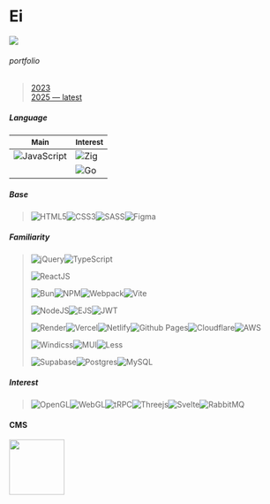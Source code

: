 # Ei
![](https://img.shields.io/badge/10%25_Backend-90%25_Frontend-papayawhip)

###### portfolio 
>  
> [2023](https://jtzuyafolio.netlify.app)    
> [2025 — latest](https://matik.app)  
>  

##### Language
| <small>Main</small> | <small>Interest</small> | 
|----------|----------|
| ![JavaScript](https://img.shields.io/badge/javascript-%23323330.svg?style=for-the-badge&logo=javascript&logoColor=%23F7DF1E)   | ![Zig](https://img.shields.io/badge/zig-%23E34F26.svg?style=for-the-badge&logo=zig&logoColor=white)   |
|  | ![Go](https://img.shields.io/badge/go-%2300ADD8.svg?style=for-the-badge&logo=go&logoColor=white)   |

##### Base
> ![HTML5](https://img.shields.io/badge/html5-%23E34F26.svg?style=for-the-badge&logo=html5&logoColor=white)![CSS3](https://img.shields.io/badge/css3-%231572B6.svg?style=for-the-badge&logo=css3&logoColor=white)![SASS](https://img.shields.io/badge/SASS-hotpink.svg?style=for-the-badge&logo=SASS&logoColor=white)![Figma](https://img.shields.io/badge/figma-%23F24E1E.svg?style=for-the-badge&logo=figma&logoColor=white)

##### Familiarity
> ![jQuery](https://img.shields.io/badge/jquery-%230769AD.svg?style=for-the-badge&logo=jquery&logoColor=white)![TypeScript](https://img.shields.io/badge/typescript-%23007ACC.svg?style=for-the-badge&logo=typescript&logoColor=white)
>
> ![ReactJS](https://img.shields.io/badge/React-%23000000.svg?style=for-the-badge&logo=react&logoColor=white)
> 
> ![Bun](https://img.shields.io/badge/Bun-%23000000.svg?style=for-the-badge&logo=bun&logoColor=white)![NPM](https://img.shields.io/badge/NPM-%23CB3837.svg?style=for-the-badge&logo=npm&logoColor=white)![Webpack](https://img.shields.io/badge/webpack-%238DD6F9.svg?style=for-the-badge&logo=webpack&logoColor=black)![Vite](https://img.shields.io/badge/vite-%23646CFF.svg?style=for-the-badge&logo=vite&logoColor=white)
>
> ![NodeJS](https://img.shields.io/badge/node.js-6DA55F?style=for-the-badge&logo=node.js&logoColor=white)![EJS](https://img.shields.io/badge/ejs-%23B7178C.svg?style=for-the-badge&logo=ejs&logoColor=white)![JWT](https://img.shields.io/badge/JWT-black?style=for-the-badge&logo=JSON%20web%20tokens)
> 
> ![Render](https://img.shields.io/badge/Render-%46E3B7.svg?style=for-the-badge&logo=render&logoColor=white)![Vercel](https://img.shields.io/badge/vercel-%23000000.svg?style=for-the-badge&logo=vercel&logoColor=white)![Netlify](https://img.shields.io/badge/netlify-%23000000.svg?style=for-the-badge&logo=netlify&logoColor=#00C7B7)![Github Pages](https://img.shields.io/badge/github%20pages-121013?style=for-the-badge&logo=github&logoColor=white)![Cloudflare](https://img.shields.io/badge/Cloudflare-F38020?style=for-the-badge&logo=Cloudflare&logoColor=white)![AWS](https://img.shields.io/badge/AWS-%23FF9900.svg?style=for-the-badge&logo=amazon-aws&logoColor=white)
> 
> ![Windicss](https://img.shields.io/badge/windicss-48B0F1.svg?style=for-the-badge&logo=windi-css&logoColor=white)![MUI](https://img.shields.io/badge/MUI-%230081CB.svg?style=for-the-badge&logo=mui&logoColor=white)![Less](https://img.shields.io/badge/less-2B4C80?style=for-the-badge&logo=less&logoColor=white)
>
> ![Supabase](https://img.shields.io/badge/Supabase-3ECF8E?style=for-the-badge&logo=supabase&logoColor=white)![Postgres](https://img.shields.io/badge/postgres-%23316192.svg?style=for-the-badge&logo=postgresql&logoColor=white)![MySQL](https://img.shields.io/badge/mysql-4479A1.svg?style=for-the-badge&logo=mysql&logoColor=white)

##### Interest
> ![OpenGL](https://img.shields.io/badge/OpenGL-%23FFFFFF.svg?style=for-the-badge&logo=opengl)![WebGL](https://img.shields.io/badge/WebGL-990000?logo=webgl&logoColor=white&style=for-the-badge)![tRPC](https://img.shields.io/badge/tRPC-%232596BE.svg?style=for-the-badge&logo=tRPC&logoColor=white)![Threejs](https://img.shields.io/badge/threejs-black?style=for-the-badge&logo=three.js&logoColor=white)![Svelte](https://img.shields.io/badge/svelte-%23f1413d.svg?style=for-the-badge&logo=svelte&logoColor=white)![RabbitMQ](https://img.shields.io/badge/Rabbitmq-FF6600?style=for-the-badge&logo=rabbitmq&logoColor=white)

#### CMS
<img src="https://simpleicons.org/icons/shopify.svg" width="100" />
